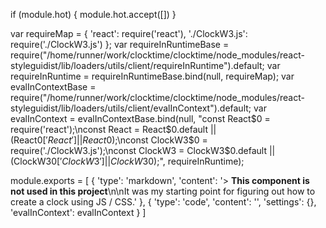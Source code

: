 
if (module.hot) {
	module.hot.accept([])
}

var requireMap = {
    'react': require('react'),
    './ClockW3.js': require('./ClockW3.js')
};
var requireInRuntimeBase = require("/home/runner/work/clocktime/clocktime/node_modules/react-styleguidist/lib/loaders/utils/client/requireInRuntime").default;
var requireInRuntime = requireInRuntimeBase.bind(null, requireMap);
var evalInContextBase = require("/home/runner/work/clocktime/clocktime/node_modules/react-styleguidist/lib/loaders/utils/client/evalInContext").default;
var evalInContext = evalInContextBase.bind(null, "const React$0 = require('react');\nconst React = React$0.default || (React$0['React'] || React$0);\nconst ClockW3$0 = require('./ClockW3.js');\nconst ClockW3 = ClockW3$0.default || (ClockW3$0['ClockW3'] || ClockW3$0);", requireInRuntime);

module.exports = [
    {
        'type': 'markdown',
        'content': '> **This component is not used in this project**\n\nIt was my starting point for figuring out how to create a clock using JS / CSS.'
    },
    {
        'type': 'code',
        'content': '<ClockW3 />',
        'settings': {},
        'evalInContext': evalInContext
    }
]
	